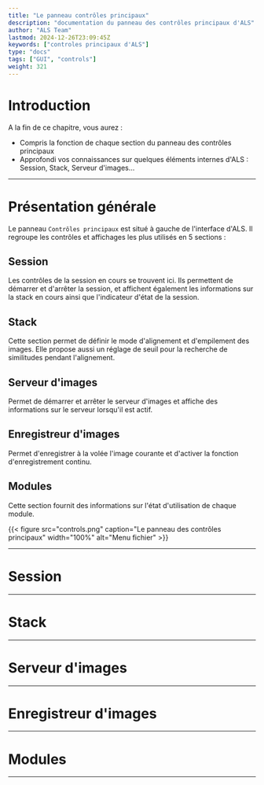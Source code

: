 ```yaml
---
title: "Le panneau contrôles principaux"
description: "documentation du panneau des contrôles principaux d'ALS"
author: "ALS Team"
lastmod: 2024-12-26T23:09:45Z
keywords: ["controles principaux d'ALS"]
type: "docs"
tags: ["GUI", "controls"]
weight: 321
---
```


# Introduction

A la fin de ce chapitre, vous aurez :

- Compris la fonction de chaque section du panneau des contrôles principaux
- Approfondi vos connaissances sur quelques éléments internes d'ALS : Session, Stack, Serveur d'images...

---

<div class="row">
  <div class="col-md-8">

# Présentation générale

Le panneau `Contrôles principaux` est situé à gauche de l'interface d'ALS. Il regroupe les contrôles et affichages
les plus utilisés en 5 sections :

## Session
Les contrôles de la session en cours se trouvent ici. Ils permettent de démarrer et d'arrêter la session, et affichent 
également les informations sur la stack en cours ainsi que l'indicateur d'état de la session.

## Stack
Cette section permet de définir le mode d'alignement et d'empilement des images. Elle propose aussi un réglage de seuil 
pour la recherche de similitudes pendant l'alignement.

## Serveur d'images
Permet de démarrer et arrêter le serveur d'images et affiche des informations sur le serveur lorsqu'il est actif.

## Enregistreur d'images
Permet d'enregistrer à la volée l'image courante et d'activer la fonction d'enregistrement continu.

## Modules
Cette section fournit des informations sur l'état d'utilisation de chaque module.

  </div>
  <div class="col-md-4">
    {{< figure src="controls.png" caption="Le panneau des contrôles principaux" width="100%" alt="Menu fichier" >}}
  </div>
</div>

--- 

# Session

---

# Stack

---

# Serveur d'images


---

# Enregistreur d'images

---

# Modules

---